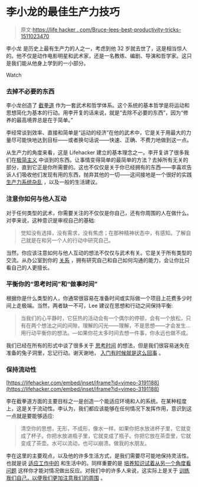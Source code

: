 # 李小龙的最佳生产力技巧

> 原文:[https://life hacker . com/Bruce-lees-best-productivity-tricks-1511023470](https://lifehacker.com/bruce-lees-best-productivity-tricks-1511023470)

李小龙 是历史上最有生产力的人之一，考虑到他 32 岁就去世了，这是相当惊人的。他不仅是动作电影明星和武术家，还是一名教练、编剧、导演和哲学家。这只是我们能从他身上学到的一小部分。

Watch

### 去掉不必要的东西

李小龙创造了 [截拳道](http://en.wikipedia.org/wiki/Jeet_Kune_Do) 作为一套武术和哲学体系。这个系统的基本哲学是将运动和思想简化为基本的行动。用李开复的话来说，就是“去除不必要的东西”，因为“修养的最高境界总是在于简单。”

李经常谈到效率、直接和简单是“运动的经济”在他的武术中，它是关于用最大的力量尽可能快地达到目标——或者换句话说——快速、正确、不费力地做到这一点。

从生产力的角度来看，这是 Lifehacker 建立的基本理念之一。李开复讲了很多我们在[极简主义](http://lifehacker.com/tag/minimalism) 中谈到的东西。让事情变得简单的最简单的方法？去掉所有无关的部分，直到它正是你所需要的。这也不仅仅是关于你已经拥有的东西——李喜欢告诉人们吸收他们发现有用的东西，抛弃其他的一切——这间接地是一个很好的实践 [生产力系统](http://lifehacker.com/do-i-really-need-to-learn-a-productivity-method-5980873)[杂乱](http://lifehacker.com/how-clutter-affects-your-brain-and-what-you-can-do-abo-662647035) ，以及一般的生活建议。

### 注意你如何与他人互动

对于任何类型的武术，你需要关注的不仅仅是你自己，还有你周围的人在做什么。对李来说，这种意识是审视自己的基础:

> 觉知没有选择，没有需求，没有焦虑；在那种精神状态中，有感知。了解自己就是在和另一个人的行动中研究自己。

当然，你应该注意如何与他人互动的想法不仅仅与武术有关。它是关于所有类型的交流。从办公室到你的 [关系](https://lifehacker.com/communicate-better-with-your-significant-other-with-the-1489145411) ，拥有研究自己和自己如何沟通的能力，会让你比只看自己的人更擅长。

### 平衡你的“思考时间”和“做事时间”

根据你是什么类型的人，你通常很容易在准备时间或实际做一个项目上花费多少时间上走极端。当然，两者缺一不可，Lee 建议在思想和行动之间保持平衡:

> 当我们的心平静时，它狂热的活动会有一个偶尔的停顿，会有一个放松，只有在两个想法之间的间隙，理解的闪光——理解，不是思想——才会发生...用行动平衡你的想法。—如果你花太多时间去想一件事，你永远也做不成。

我们已经在所有的形式中谈了很多关于 [思考时间](https://lifehacker.com/why-your-schedule-should-have-a-weekly-appointment-dedi-5867860) 的想法，但是我们很容易迷失在准备的兔子洞里，忘记行动。谢天谢地， [入门有时候就是这么回事](http://lifehacker.com/getting-started-is-everything-5892576) 。

### 保持流动性

 [https://lifehacker.com/embed/inset/iframe?id=vimeo-3191188](https://lifehacker.com/embed/inset/iframe?id=vimeo-3191188) 

李在截拳道方面的主要目标之一是创造一个能适应环境和人的系统。在某种程度上，这是关于流动性。李认为，我们都应该能够在任何情况下发挥作用，意识到这一点就是要能够适应:

> 清空你的思想，无形，不成形，像水一样。如果你把水放进杯子里，它就变成了杯子。你把水放进瓶子里，它就变成了瓶子。你把它放在茶壶里，它就变成了茶壶。水可以流动，也可以崩溃。做我的水朋友。

李在这里的主要观点，以及他的许多生活方式，是我们需要尽可能地保持灵活性。也就是说 [适应工作中的](https://lifehacker.com/why-flexibility-at-work-is-key-5989394) 和生活中的。同样重要的是 [培养知识](http://lifehacker.com/being-a-jack-of-all-trades-doesnt-mean-youre-a-master-511886334)[试着从另一个角度看问题](http://lifehacker.com/confront-your-biases-to-see-the-world-from-another-poin-508303712) 这样你才能对情况做出反应。对我们中的许多人来说，这实际上是关于 [训练我们自己，以便我们更加注意我们的周围](http://lifehacker.com/5960811/how-to-develop-sherlock-holmes+like-powers-of-observation-and-deduction) 。
